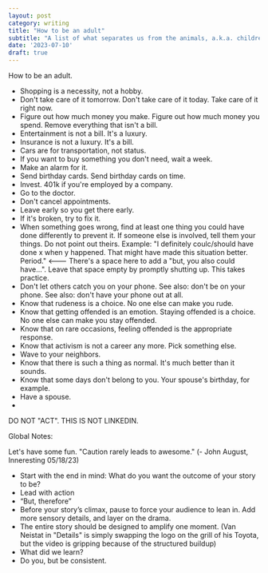 ```yaml
---
layout: post
category: writing
title: "How to be an adult"
subtitle: "A list of what separates us from the animals, a.k.a. children."
date: '2023-07-10'
draft: true
---
```



How to be an adult.

- Shopping is a necessity, not a hobby.
- Don't take care of it tomorrow. Don't take care of it today. Take care of it right now.
- Figure out how much money you make. Figure out how much money you spend. Remove everything that isn't a bill.
- Entertainment is not a bill. It's a luxury.
- Insurance is not a luxury. It's a bill.
- Cars are for transportation, not status.
- If you want to buy something you don't need, wait a week.
- Make an alarm for it.
- Send birthday cards. Send birthday cards on time.
- Invest. 401k if you're employed by a company. 
- Go to the doctor.
- Don't cancel appointments.
- Leave early so you get there early.
- If it's broken, try to fix it.
- When something goes wrong, find at least one thing you could have done differently to prevent it. 
    If someone else is involved, tell them your things. Do not point out theirs. 
      Example: "I definitely coulc/should have done x when y happened. That might have made this situation better. Period." <--- There's a space here to add a "but, you also could have...". Leave that space empty by promptly shutting up. This takes practice.
- Don't let others catch you on your phone. See also: don't be on your phone. See also: don't have your phone out at all.
- Know that rudeness is a choice. No one else can make you rude.
- Know that getting offended is an emotion. Staying offended is a choice. No one else can make you stay offended.
- Know that on rare occasions, feeling offended is the appropriate response.
- Know that activism is not a career any more. Pick something else.
- Wave to your neighbors.
- Know that there is such a thing as normal. It's much better than it sounds.
- Know that some days don't belong to you. Your spouse's birthday, for example.
- Have a spouse.
- 


DO NOT "ACT". THIS IS NOT LINKEDIN.

Global Notes:

Let's have some fun. "Caution rarely leads to awesome." (- John August, Inneresting 05/18/23)

- Start with the end in mind: What do you want the outcome of your story to be?
- Lead with action
- “But, therefore”
- Before your story’s climax, pause to force your audience to lean in. Add more sensory details, and layer on the drama.
- The entire story should be designed to amplify one moment. (Van Neistat in "Details" is simply swapping the logo on the grill of his Toyota, but the video is gripping because of the structured buildup)
- What did we learn?
- Do you, but be consistent.
